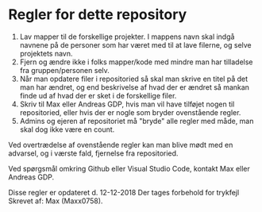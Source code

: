 # Regler for dette repository
1. Lav mapper til de forskellige projekter. I mappens navn skal indgå navnene på de personer som har været med til at lave filerne, og selve projektets navn.
2. Fjern og ændre ikke i folks mapper/kode med mindre man har tilladelse fra gruppen/personen selv.
3. Når man opdatere filer i repositoried så skal man skrive en titel på det man har ændret, og end beskrivelse af hvad der er ændret så mankan finde ud af hvad der er sket i de forskellige filer.
4. Skriv til Max eller Andreas GDP, hvis man vil have tilføjet nogen til repositoried, eller hvis der er nogle som bryder ovenstående regler. 
5. Admins og ejeren af repositoriet må "bryde" alle regler med måde, man skal dog ikke være en count.

Ved overtrædelse af ovenstående regler kan man blive mødt med en advarsel, og i værste fald, fjernelse fra repositoried.

Ved spørgsmål omkring Github eller Visual Studio Code, kontakt Max eller Andreas GDP.

Disse regler er opdateret d. 12-12-2018
Der tages forbehold for trykfejl
Skrevet af: Max (Maxx0758).

